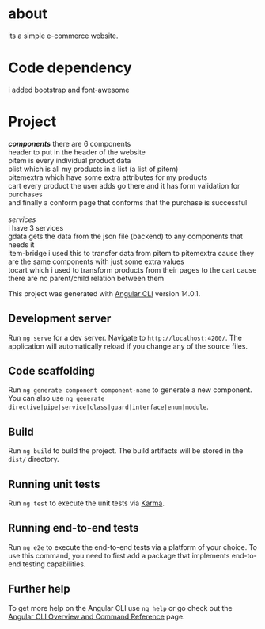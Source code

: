 # about
its a simple e-commerce website.

# Code dependency
i added bootstrap and font-awesome

# Project
*****components*****
there are 6 components <br>
header to put in the header of the website<br>
pitem is every individual product data<br>
plist which is all my products in a list (a list of pitem)<br>
pitemextra which have some extra attributes for my products<br>
cart every product the user adds go there and it has form validation for purchases<br>
and finally a conform page that conforms that the purchase is successful<br>
<br>
*services*<br>
i have 3 services<br>
gdata gets the data from the json file (backend) to any components that needs it<br>
item-bridge i used this to transfer data from pitem to pitemextra cause they are the same components with just some extra values<br>
tocart which i used to transform products from their pages to the cart cause there are no parent/child relation between them<br>



This project was generated with [Angular CLI](https://github.com/angular/angular-cli) version 14.0.1.

## Development server

Run `ng serve` for a dev server. Navigate to `http://localhost:4200/`. The application will automatically reload if you change any of the source files.

## Code scaffolding

Run `ng generate component component-name` to generate a new component. You can also use `ng generate directive|pipe|service|class|guard|interface|enum|module`.

## Build

Run `ng build` to build the project. The build artifacts will be stored in the `dist/` directory.

## Running unit tests

Run `ng test` to execute the unit tests via [Karma](https://karma-runner.github.io).

## Running end-to-end tests

Run `ng e2e` to execute the end-to-end tests via a platform of your choice. To use this command, you need to first add a package that implements end-to-end testing capabilities.

## Further help

To get more help on the Angular CLI use `ng help` or go check out the [Angular CLI Overview and Command Reference](https://angular.io/cli) page.
